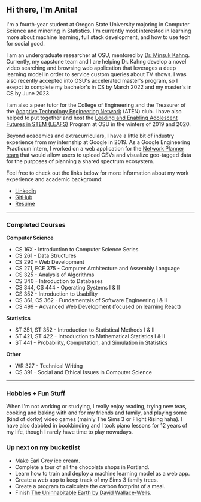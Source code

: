## Hi there, I'm Anita!
I'm a fourth-year student at Oregon State University majoring in Computer Science and minoring in Statistics.
I'm currently most interested in learning more about machine learning, full stack development, and how to use
tech for social good.

I am an undergraduate researcher at OSU, mentored by [Dr. Minsuk Kahng](minsuk.com). Currently, my capstone team
and I are helping Dr. Kahng develop a novel video searching and browsing web application that leverages a deep 
learning model in order to service custom queries about TV shows. I was also recently accepted into OSU's 
accelerated master's program, so I exepct to complete my bachelor's in CS by March 2022 and my master's in CS
by June 2023.

I am also a peer tutor for the College of Engineering and the Treasurer of the 
[Adaptive Technology Engineering Network](http://groups.engr.oregonstate.edu/aten/)
(ATEN) club. I have also helped to put together and host the 
[Leading and Enabling Adolescent Futures in STEM (LEAFS)](http://groups.engr.oregonstate.edu/aten/leafs/home)
Program at OSU in the winters of 2019 and 2020.

Beyond academics and extracurriculars, I have a little bit of industry experience from my internship at Google in 2019. 
As a Google Engineering Practicum intern, I worked on a web application for the 
[Network Planner team](https://www.google.com/get/spectrumdatabase/) 
that would allow users to upload CSVs and visualize geo-tagged data for the purposes of planning a shared spectrum ecosystem.

Feel free to check out the links below for more information about my work experience and academic background:
* [LinkedIn](https://www.linkedin.com/in/anita-ruangrotsakun/)  
* [GitHub](https://github.com/ruangroc)  
* [Resume](https://docs.google.com/document/d/1og4cnw4wo5p0tshHp6ZSpowDlpPgGAKokTFZwCBBErU/edit?usp=sharing)  

____
### Completed Courses

**Computer Science**

* CS 16X - Introduction to Computer Science Series
* CS 261 - Data Structures
* CS 290 - Web Development
* CS 271, ECE 375 - Computer Architecture and Assembly Language
* CS 325 - Analysis of Algorithms
* CS 340 - Introduction to Databases
* CS 344, CS 444 - Operating Systems I & II
* CS 352 - Introduction to Usability
* CS 361, CS 362 - Fundamentals of Software Engineering I & II
* CS 499 - Advanced Web Development (focused on learning React)

**Statistics**

* ST 351, ST 352 - Introduction to Statistical Methods I & II
* ST 421, ST 422 - Introduction to Mathematical Statistics I & II
* ST 441 - Probability, Computation, and Simulation in Statistics

**Other**

* WR 327 - Technical Writing
* CS 391 - Social and Ethical Issues in Computer Science

____
### Hobbies + Fun Stuff
When I'm not working or studying, I really enjoy reading, trying new teas, 
cooking and baking with and for my friends and family, and playing some (kind of dorky) 
video games (mainly The Sims 3 or Flight Rising haha). I have also dabbled in bookbinding 
and I took piano lessons for 12 years of my life, though I rarely have time to play nowadays.

### Up next on my bucketlist
* Make Earl Grey ice cream.
* Complete a tour of all the chocolate shops in Portland.
* Learn how to train and deploy a machine learning model as a web app.
* Create a web app to keep track of my Sims 3 family trees.
* Create a program to calculate the carbon footprint of a meal.
* Finish [The Uninhabitable Earth by David Wallace-Wells](https://www.goodreads.com/book/show/41552709-the-uninhabitable-earth).

